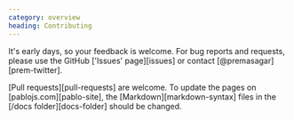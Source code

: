 ```yaml
--- 
category: overview
heading: Contributing
---
```


It's early days, so your feedback is welcome. For bug reports and requests, please use the GitHub ['Issues' page][issues] or contact [@premasagar][prem-twitter].

[Pull requests][pull-requests] are welcome. To update the pages on [pablojs.com][pablo-site], the [Markdown][markdown-syntax] files in the [/docs folder][docs-folder] should be changed.
